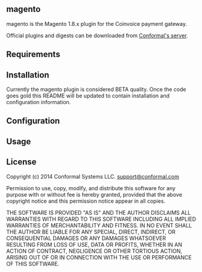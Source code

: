 magento
------------
magento is the Magento 1.8.x plugin for the Coinvoice payment gateway.

Official plugins and digests can be downloaded from [Conformal's
server](https://opensource.conformal.com/snapshots/coinvoice-plugins/magento/).

## Requirements

## Installation

Currently the magento plugin is considered BETA quality.
Once the code goes gold this README will be updated to contain installation and configuration information.

## Configuration

## Usage

## License

Copyright (c) 2014 Conformal Systems LLC. <support@conformal.com>

Permission to use, copy, modify, and distribute this software for any
purpose with or without fee is hereby granted, provided that the above
copyright notice and this permission notice appear in all copies.

THE SOFTWARE IS PROVIDED "AS IS" AND THE AUTHOR DISCLAIMS ALL WARRANTIES
WITH REGARD TO THIS SOFTWARE INCLUDING ALL IMPLIED WARRANTIES OF
MERCHANTABILITY AND FITNESS. IN NO EVENT SHALL THE AUTHOR BE LIABLE FOR
ANY SPECIAL, DIRECT, INDIRECT, OR CONSEQUENTIAL DAMAGES OR ANY DAMAGES
WHATSOEVER RESULTING FROM LOSS OF USE, DATA OR PROFITS, WHETHER IN AN
ACTION OF CONTRACT, NEGLIGENCE OR OTHER TORTIOUS ACTION, ARISING OUT OF
OR IN CONNECTION WITH THE USE OR PERFORMANCE OF THIS SOFTWARE.


